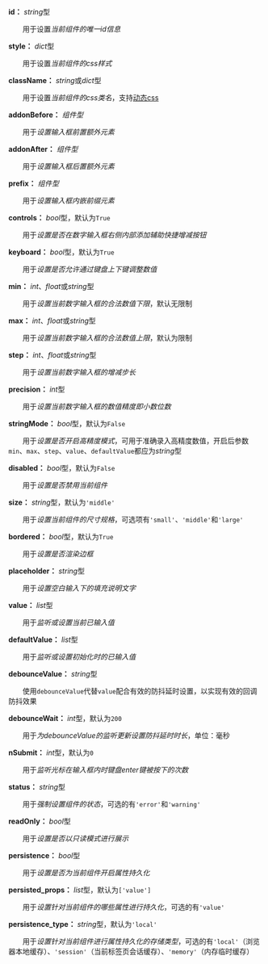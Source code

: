 **id：** *string*型

　　用于设置*当前组件的唯一id信息*

**style：** *dict*型

　　用于设置*当前组件的css样式*

**className：** *string*或*dict*型

　　用于设置*当前组件的css类名*，支持[动态css](/advanced-classname)

**addonBefore：** *组件型*

　　用于*设置输入框前置额外元素*

**addonAfter：** *组件型*

　　用于*设置输入框后置额外元素*

**prefix：** *组件型*

　　用于*设置输入框内嵌前缀元素*

**controls：** *bool*型，默认为`True`

　　用于*设置是否在数字输入框右侧内部添加辅助快捷增减按钮*

**keyboard：** *bool*型，默认为`True`

　　用于*设置是否允许通过键盘上下键调整数值*

**min：** *int*、*float*或*string*型

　　用于*设置当前数字输入框的合法数值下限*，默认无限制

**max：** *int*、*float*或*string*型

　　用于*设置当前数字输入框的合法数值上限*，默认为限制

**step：** *int*、*float*或*string*型

　　用于*设置当前数字输入框的增减步长*

**precision：** *int*型

　　用于*设置当前数字输入框的数值精度即小数位数*

**stringMode：** *bool*型，默认为`False`

　　用于*设置是否开启高精度模式*，可用于准确录入高精度数值，开启后参数`min`、`max`、`step`、`value`、`defaultValue`都应为*string*型

**disabled：** *bool*型，默认为`False`

　　用于*设置是否禁用当前组件*

**size：** *string*型，默认为`'middle'`

　　用于*设置当前组件的尺寸规格*，可选项有`'small'`、`'middle'`和`'large'`

**bordered：** *bool*型，默认为`True`

　　用于*设置是否渲染边框*

**placeholder：** *string*型

　　用于*设置空白输入下的填充说明文字*

**value：** *list*型

　　用于*监听或设置当前已输入值*

**defaultValue：** *list*型

　　用于*监听或设置初始化时的已输入值*

**debounceValue：** *string*型

　　使用`debounceValue`代替`value`配合有效的防抖延时设置，以实现有效的回调防抖效果

**debounceWait：** *int*型，默认为`200`

　　用于*为debounceValue的监听更新设置防抖延时时长*，单位：毫秒

**nSubmit：** *int*型，默认为`0`

　　用于*监听光标在输入框内时键盘enter键被按下的次数*

**status：** *string*型

　　用于*强制设置组件的状态*，可选的有`'error'`和`'warning'`

**readOnly：** *bool*型

　　用于*设置是否以只读模式进行展示*

**persistence：** *bool*型

　　用于*设置是否为当前组件开启属性持久化*

**persisted_props：** *list*型，默认为`['value']`

　　用于*设置针对当前组件的哪些属性进行持久化*，可选的有`'value'`

**persistence_type：** *string*型，默认为`'local'`

　　用于*设置针对当前组件进行属性持久化的存储类型*，可选的有`'local'`（浏览器本地缓存）、`'session'`（当前标签页会话缓存）、`'memory'`（内存临时缓存）